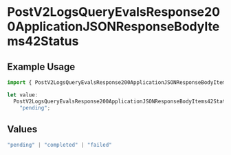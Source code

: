 # PostV2LogsQueryEvalsResponse200ApplicationJSONResponseBodyItems42Status

## Example Usage

```typescript
import { PostV2LogsQueryEvalsResponse200ApplicationJSONResponseBodyItems42Status } from "orq-poc-typescript-multi-env-version/models/operations";

let value:
  PostV2LogsQueryEvalsResponse200ApplicationJSONResponseBodyItems42Status =
    "pending";
```

## Values

```typescript
"pending" | "completed" | "failed"
```